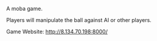 A moba game. 

Players will manipulate the ball against AI or other players.

Game Website: http://8.134.70.198:8000/
